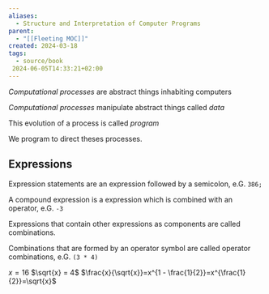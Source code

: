 ```yaml
---
aliases:
  - Structure and Interpretation of Computer Programs
parent:
  - "[[Fleeting MOC]]"
created: 2024-03-18
tags:
  - source/book
 2024-06-05T14:33:21+02:00
---
```


_Computational processes_ are abstract things inhabiting computers

_Computational processes_ manipulate abstract things called _data_

This evolution of a process is called _program_

We program to direct theses processes.

## Expressions

Expression statements are an expression followed by a semicolon, e.G. `386;`

A compound expression is a expression which is combined with an operator, e.G. `-3`

Expressions that contain other expressions as components are called combinations.

Combinations that are formed by an operator symbol are called operator combinations, e.G. `(3 * 4)`

$x = 16$
$\sqrt{x} = 4$
$\frac{x}{\sqrt{x}}=x^{1 - \frac{1}{2}}=x^{\frac{1}{2}}=\sqrt{x}$
